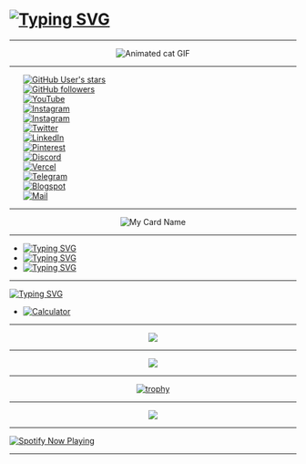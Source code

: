 <h1 align="left">
<a href="https://github.com/Akhil-Mahesh"><img src="https://readme-typing-svg.herokuapp.com?aaa=Macondo&size=42&duration=3000&pause=1000&color=00F729&center=true&vCenter=true&height=100&lines=Hey+Folk's;Welcome+to+my+;GitHub+Profile" alt="Typing SVG" /></a>

</h1>

---

<center>
<img src="https://media.giphy.com/media/SWoSkN6DxTszqIKEqv/giphy.gif" alt="Animated cat GIF">
</center>

---

<ul style="list-style-type:none;">
  <li><a href="https://github.com/Akhil-Mahesh"><img src="https://img.shields.io/github/stars/Akhil-Mahesh?color=black&style=plastic" alt="GitHub User's stars"></a></li>
  <li><a href="https://github.com/Akhil-Mahesh"><img src="https://img.shields.io/github/followers/Akhil-Mahesh?color=lime&style=plastic" alt="GitHub followers"></a></li>
  <li><a href="https://www.youtube.com/AlonePhilic"><img src="https://img.shields.io/badge/YouTube-AlonePhilic-red?&style=plastic&logo=youtube" alt="YouTube"></a></li>
  <li><a href="https://instagram.com/alone.philic"><img src="https://img.shields.io/badge/Instagram-alone.philic-pink?&style=plastic&logo=instagram" alt="Instagram"></a></li>
  <li><a href="https://instagram.com/akhi_akxu"><img src="https://img.shields.io/badge/Instagram-akhi__akxu-hotpink?&style=plastic&logo=instagram" alt="Instagram"></a></li>
  <li><a href="https://twitter.com/akhi_akxu"><img src="https://img.shields.io/badge/Twitter-akhi__akxu-blue?style=plastic&logo=twitter" alt="Twitter"></a></li>
  <li><a href="https://www.linkedin.com/in/akhil-mahesh01"><img src="https://img.shields.io/badge/LinkedIn-Akhil--Mahesh-darkblue?style=plastic&logo=linkedin" alt="LinkedIn"></a></li>
  <li><a href="https://pin.it/6qXEJ2G"><img src="https://img.shields.io/badge/Pinterest-AlonePhilic-red?style=plastic&logo=pinterest" alt="Pinterest"></a></li>
 <li><a href="http://bit.ly/AlonePhilicDiscord"><img src="https://img.shields.io/badge/Discord-AlonePhilic-red?style=plastic&logo=discord" alt="Discord"></a></li>
<li><a href="https://vercel.com/akhil-mahesh"><img src="https://img.shields.io/badge/Vercel-akhil__mahesh-black?&style=plastic&logo=vercel" alt="Vercel"></a></li>
  <li><a href="http://telegram.me/alonephilic_real"><img src="https://img.shields.io/badge/Telegram-alonephilic__real-cyan?style=plastic&logo=telegram" alt="Telegram"></a></li>
  <li><a href="https://itzmeakhilmahesh.blogspot.com/"><img src="https://img.shields.io/badge/Blogspot-ItzmeAkhilMahesh-orange?&style=plastic&logo=blogger" alt="Blogspot"></a></li>
  <li><a href="mailto:akhilmahesh012@gmail.com"><img src="https://img.shields.io/badge/Mail-akhilmahesh012%40gmail.com-darkred?&style=plastic&logo=gmail" alt="Mail"></a></li>
</ul>

---

<center>

![My Card Name](https://cardivo.vercel.app/api?name=Akhil%20Mahesh&description=This%20is%20my%20card%20name...%20%20Once%20again%20welcome%20to%20my%20git!&image=https://telegra.ph/file/4638e46644a935e9a1310.jpg/images?q=tbn:ANd9GcR7aMC3bf4bg4l_nhYS2Un9FXbFYcB4T83Shjk8xSUZDh_D61LFpzbpeqLW&s=10?v=4&backgroundColor=%23ecf0f1&github=Akhil-Mahesh&twitter=@akhi_akxu&instagram=akhi_akxu&pattern=leaf&colorPattern=%23eaeaea)

</center>

---

- <a href="https://github.com/Akhil-Mahesh/typing-svg"><img src="https://readme-typing-svg.herokuapp.com?font=Macondo&size=16&pause=1000&color=1EA0F7&width=250&lines=My+name+is+Akhil+Mahesh" alt="Typing SVG" /></a>
- <a href="https://github.com/Akhil-Mahesh/typing-svg"><img src="https://readme-typing-svg.herokuapp.com?font=Macondo&size=16&pause=1000&color=1EA0F7&width=250&lines=I'm+a+2nd+year+BCA+student;at+Tanur%2C+Malappuram" alt="Typing SVG" /></a>
- <a href="https://git.io/typing-svg"><img src="https://readme-typing-svg.herokuapp.com?font=Macondo&size=16&pause=1000&color=1EA0F7&width=250&lines=My+hometown+is+in+;Thiruvananthapuram%2C+Kerala" alt="Typing SVG" /></a>

---

[![Typing SVG](https://readme-typing-svg.herokuapp.com?font=Macondo&size=16&pause=1000&width=250&lines=My+repositories)](https://git.io/typing-svg)

- [![Calculator](https://img.shields.io/badge/Calculator-Visit-black?style=plastic&logo=github)](https://github.com/Akhil-Mahesh/Calculator)

---

<div align="center">   
  <img src="https://github-readme-streak-stats.herokuapp.com?user=Akhil-Mahesh&theme=black-ice&hide_border=true&stroke=00FF00&background=000000&ring=00FF00&fire=00FF00&currStreakNum=00FF00"/>  

---

  <img src="https://github-readme-stats.vercel.app/api?username=Akhil-Mahesh&theme=black-ice&show_icons=true&hide_border=true&rank_icon=github&icon_color=00FF00&text_color=00FF00&bg_color=000000"/>  

---

[![trophy](https://github-profile-trophy.vercel.app/?username=Akhil-Mahesh&theme=tokyonight&no-frame=false)](https://github.com/ryo-ma/github-profile-trophy)

---
  
  <img src="https://github-readme-stats.vercel.app/api/top-langs/?username=Akhil-Mahesh&layout=compact&theme=dark&title_color=ffffff&text_color=ffffff&bg_color=000000&langs_count=10" />  
</div>  

---

<a href="https://spotify-github-profile.vercel.app/api/view.svg?uid=31gvkj7oelt5axfiwpjew4l6gcwi&redirect=true">  
  <img src="https://spotify-github-profile.vercel.app/api/view.svg?uid=31gvkj7oelt5axfiwpjew4l6gcwi&cover_image=true&theme=novatorem&show_offline=false&background_color=121212&interchange=true&bar_color=0000ff&bar_color_cover=false" alt="Spotify Now Playing" />  
</a>  

---

<!-- Conclusion --> 
 <!-- Last edited: 30/04/2023 --> 
 <!-- Older Version Readme codes in repo go check it out --> 
 <!-- Don't forget to give a star. -->
